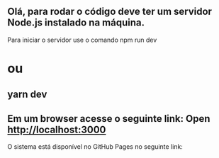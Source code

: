 Olá, para rodar o código deve ter um servidor Node.js instalado na máquina.
-----------------------------------------------------
Para iniciar o servidor use o comando
npm run dev
# ou
yarn dev
-----------------------------------------------------
Em um browser acesse o seguinte link:
Open [http://localhost:3000](http://localhost:3000)
-----------------------------------------------------
O sistema está disponível no GitHub Pages no seguinte link:
